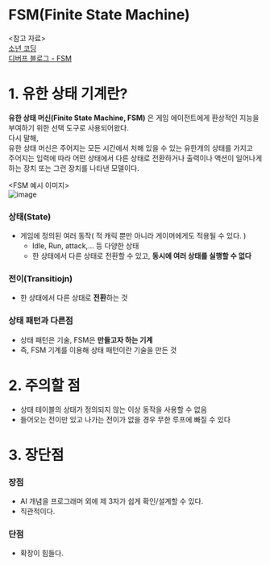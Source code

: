 FSM(Finite State Machine)
===

<참고 자료>   
[소년 코딩](https://boycoding.tistory.com/262)   
[디버프 블로그 - FSM](https://m.blog.naver.com/PostView.naver?isHttpsRedirect=true&blogId=debuff9710&logNo=221333379009)   

# 1. 유한 상태 기계란?
**유한 상태 머신(Finite State Machine, FSM)** 은 게임 에이전트에게 환상적인 지능을 부여하기 위한 선택 도구로 사용되어왔다.   
다시 말해,   
유한 상태 머신은 주어지는 모든 시간에서 처해 있을 수 있는 유한개의 상태를 가지고   
주어지는 입력에 따라 어떤 상태에서 다른 상태로 전환하거나 출력이나 액션이 일어나게 하는 장치 또는 그런 장치를 나타낸 모델이다.   

<FSM 예시 이미지>   
![image](https://user-images.githubusercontent.com/48194683/126942281-8554e934-88a5-4387-afe7-4fb1d2bacb6e.png)


### 상태(State)
- 게임에 정의된 여러 동작( 적 캐릭 뿐만 아니라 게이머에게도 적용될 수 있다. )
  - Idle, Run, attack,... 등 다양한 상태
  - 한 상태에서 다른 상태로 전환할 수 있고, **동시에 여러 상태를 실행할 수 없다**

### 전이(Transitiojn)
- 한 상태에서 다른 상태로 **전환**하는 것


### 상태 패턴과 다른점
- 상태 패턴은 기술, FSM은 **만들고자 하는 기계**
- 즉, FSM 기계를 이용해 상태 패턴이란 기술을 만든 것

# 2. 주의할 점
- 상태 테이블의 상태가 정의되지 않는 이상 동작을 사용할 수 없음
- 들어오는 전이만 있고 나가는 전이가 없을 경우 무한 루프에 빠질 수 있다

# 3. 장단점
### 장점
- AI 개념을 프로그래머 외에 제 3자가 쉽게 확인/설계할 수 있다.
- 직관적이다.

### 단점
- 확장이 힘들다.
